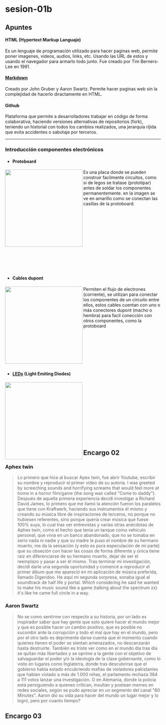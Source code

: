 # sesion-01b

## Apuntes

#### HTML (Hypertext Markup Languaje)
Es un lenguaje de programación utilizado para hacer paginas web, permite poner imagenes, videos, audios, links, etc. Usando las URL de estos y usando el navegador para armarlo todo junto. Fue creado por Tim Berners-Lee en 1991.

#### [Markdown](https://youtu.be/_PPWWRV6gbA?si=GPtY7Q4p4yIaAxX3)
Creado por John Gruber y Aaron Swartz. Permite hacer paginas web sin la complejidad de hacerlo diractamente en HTML.

#### Github
Plataforma que permite a desarrolladores trabajar en código de forma colaborativa, haciendo versiones alternativas de repositorios (fork), teniendo un historial con todos los cambios realizados, una jerarquia ríjida que evita accidentes o sabotaje por terceros.

___

### Introducción componentes electrónicos
* #### Protoboard
<img align="left" src="https://github.com/FranUDP/dis8644-2025-1/blob/76995fdc008b9e73b547b12ea980b1d7464a84f9/25-FranUDP/sesion-01b/protoboard.jpg" width=250> Es una placa donde se pueden construir facilmente circuitos, como si de legos se tratase (prototipar) antes de soldar los componentes permanentemente. en la imagen se ve en amarillo como se conectan las casillas de la protoboard.
<br/>
<br/>
<br/>
<br/>
<br/>
<br/>
<br/>
<br/>
<br/>
<br/>
<br/>
<br/>
<br/>
* #### Cables dupont
<img align="left" src="https://th.bing.com/th/id/OIP.C0Dkwfs0NJ08mkYUYNdPFAHaHa?rs=1&pid=ImgDetMain" width=250> Permiten el flujo de electrones (corriente), se utilizan para conectar los componentes de un circuito entre ellos, estos cables cuentan con uno o más conectores dupont (macho o hembra) para facil conección con otros componentes, como la protoboard
<br/>
<br/>
<br/>
<br/>
<br/>
<br/>
<br/>
<br/>
* #### [LEDs](https://youtu.be/O8M2z2hIbag?si=uG1paAWGHIQ_Cpy1) (Light Emiting Diodes)
<img align="left" src="https://compratuled.es/blog/wp-content/uploads/2019/02/como-funciona-bombilla-led-grafico.jpg" width=250>
<br/>
<br/>
<br/>
<br/>
<br/>
<br/>
<br/>
<br/>
<br/>
<br/>
<br/>

## Encargo 02

### Aphex twin
>
>Lo primero que hice al buscar Apex twin, fue abrir Youtube, escribir su nombre y reproducir el primer video de su autoría. I was greeted by screeching sounds and horrifying screams that would feel more at home in a horror film/game (the song was called "Come to daddy"). Después de aquella primera experiencia decidí investigar a Richard David James, lo primero que me llamó la atención fueron los paralelos que tiene con Kraftwerk, haciendo sus instrumentos él mismo y creando su música libre de inspiraciones de terceros, no porque no hubiesen referentes, sino porque quería crear música que fuese 100% suya, lo cual tras ver entrevistas y varias otras anécdotas de Aphex twin, como el hecho que tenia un tanque como vehiculo personal, que vivia en un banco abandonado, que no se tomaba en serio nada ni nadie y que su madre le puso el nombre de su hermano muerto, me da la sensación (y esto es pura especulación de mi parte) que su obseción con hacer las cosas de forma diferente y única tiene raiz en diferenciarse de su hermano muerto, dejar de ser el reemplazo y pasar a ser él mismo.
>Tras terminar mi investigación, decidí darle una segunda oportunidad y comencé a reproducir el primer álbum que me apareció en mi aplicación de música preferida, llamado Digeridoo. He aquí mi segunda sorpresa, sonaba igual al soundtrack de half life y portal. Which considering he said he wanted to make his music sound like a game (talking about the spectrum zx) it's like he came full circle in a way.

### Aaron Swartz
>
>No se como sentirme con respecto a su historia, por un lado es inspirador saber que hay gente que solo quiere hacer el mundo mejor y que es posible hacer un cambio positivo, que es posible no sucombir ante la corrupción y todo el mal que hay en el mundo, pero por el otro lado es deprimente darse cuenta que el momento cuando quienes tienen el poder se sientan amenazados, no descanzarán hasta destruirte.
>También es triste ver como en el mundo día tras día se quitan más libertades y se oprime a la gente con el objetivo de salvaguardar el poder y/o la ideología de la clase gobernante, como lo visto en lugares como Inglaterra, donde tras descubrirse que el gobierno habia estado encubriendo mafias de violadores pakistanies que habían violado a más de 1.000 niñas, el parlamento rechaza 364 a 111 votos lanzar una investigación. O en Alemania, donde la policia está persiguiendo a quienes critican, insultan y postean memes en redes sociales, según se pudo apreciar en un segmento del canal "60 Minutes".
>Aaron dio su vida para hacer del mundo un lugar mejor y lo logró, pero por cuanto tiempo?

## Encargo 03
